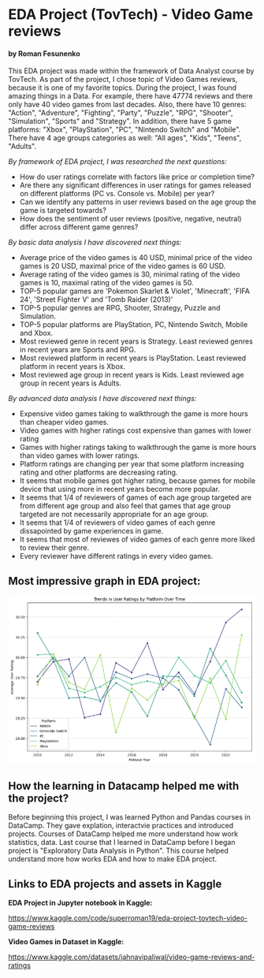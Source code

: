 # EDA Project (TovTech) - Video Game reviews

#### by Roman Fesunenko

This EDA project was made within the framework of Data Analyst course by TovTech.
As part of the project, I chose topic of Video Games reviews, because it is one of my favorite topics.
During the project, I was found amazing things in a Data. For example, there have 47774 reviews and there only have 40 video games from last decades.
Also, there have 10 genres: "Action", "Adventure", "Fighting", "Party", "Puzzle", "RPG", "Shooter", "Simulation", "Sports" and "Strategy".
In addition, there have 5 game platforms: "Xbox", "PlayStation", "PC", "Nintendo Switch" and "Mobile".
There have 4 age groups categories as well: "All ages", "Kids", "Teens", "Adults".

*By framework of EDA project, I was researched the next questions:*

- How do user ratings correlate with factors like price or completion time?
- Are there any significant differences in user ratings for games released on different platforms (PC vs. Console vs. Mobile) per year?
- Can we identify any patterns in user reviews based on the age group the game is targeted towards?
- How does the sentiment of user reviews (positive, negative, neutral) differ across different game genres?

*By basic data analysis I have discovered next things:*

- Average price of the video games is 40 USD, minimal price of the video games is 20 USD, maximal price of the video games is 60 USD.
- Average rating of the video games is 30, minimal rating of the video games is 10, maximal rating of the video games is 50.
- TOP-5 popular games are 'Pokemon Skarlet & Violet', 'Minecraft', 'FIFA 24', 'Street Fighter V' and 'Tomb Raider (2013)'
- TOP-5 popular genres are RPG, Shooter, Strategy, Puzzle and Simulation.
- TOP-5 popular platforms are PlayStation, PC, Nintendo Switch, Mobile and Xbox.
- Most reviewed genre in recent years is Strategy. Least reviewed genres in recent years are Sports and RPG.
- Most reviewed platform in recent years is PlayStation. Least reviewed platform in recent years is Xbox.
- Most reviewed age group in recent years is Kids. Least reviewed age group in recent years is Adults.

*By advanced data analysis I have discovered next things:*

- Expensive video games taking to walkthrough the game is more hours than cheaper video games.
- Video games with higher ratings cost expensive than games with lower rating
- Games with higher ratings taking to walkthrough the game is more hours than video games with lower ratings.
- Platform ratings are changing per year that some platform increasing rating and other platforms are decreasing rating.
- It seems that mobile games got higher rating, because games for mobile device that using more in recent years become more popular.
- It seems that 1/4 of reviewers of games of each age group targeted are from different age group and also feel that games that age group targeted are not necessarily appropriate for an age group.
- It seems that 1/4 of reviewers of video games of each genre dissapointed by game experiences in game.
- It seems that most of reviewes of video games of each genre more liked to review their genre.
- Every reviewer have different ratings in every video games.

## Most impressive graph in EDA project:
![png](./assets/graph1.png)

## How the learning in Datacamp helped me with the project?
Before beginning this project, I was learned Python and Pandas courses in DataCamp.
They gave explation, interactvie practices and introduced projects.
Courses of DataCamp helped me more understand how work statistics, data.
Last course that I learned in DataCamp before I began project is "Exploratory Data Analysis in Python".
This course helped understand more how works EDA and how to make EDA project.

## Links to EDA projects and assets in Kaggle

**EDA Project in Jupyter notebook in Kaggle:**


https://www.kaggle.com/code/superroman19/eda-project-tovtech-video-game-reviews

**Video Games in Dataset in Kaggle:**


https://www.kaggle.com/datasets/jahnavipaliwal/video-game-reviews-and-ratings
